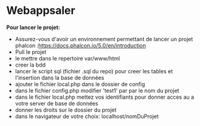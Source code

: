 # Webappsaler

**Pour lancer le projet:**
  - Assurez-vous d'avoir un environnement permettant de lancer un projet phalcon :https://docs.phalcon.io/5.0/en/introduction
  - Pull le projet
  - le mettre dans le repertoire var/www/html
  - creer la  bdd
  - lancer le script sql (fichier .sql du repo) pour creer les tables et l'insertion dans la base de données
  - ajouter le fichier local.php dans le dossier de config
  - dans le fichier config.php modifier 'test1' par par le nom du projet
  - dans le fichier local.php mettez vos identifiants pour donner acces au a votre server de base de données
  - donner les droits sur le dossier du projet
  - dans le navigateur de votre choix: localhost/nomDuProjet  
  
